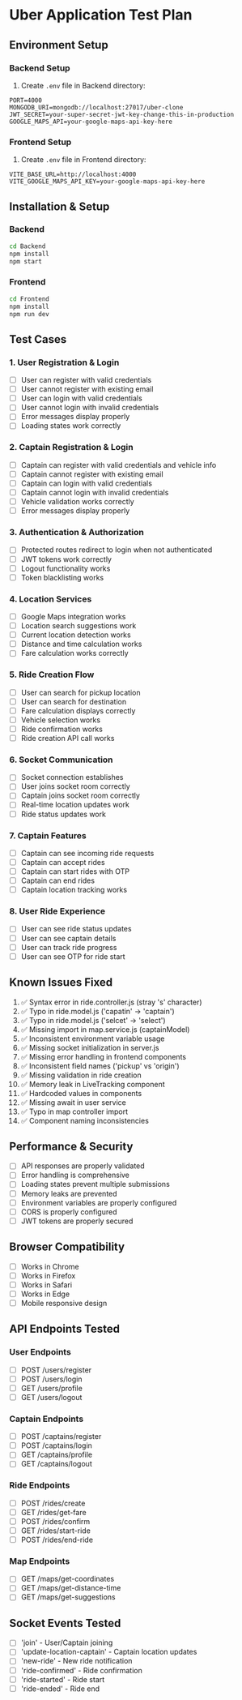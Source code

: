 # Uber Application Test Plan

## Environment Setup

### Backend Setup
1. Create `.env` file in Backend directory:
```
PORT=4000
MONGODB_URI=mongodb://localhost:27017/uber-clone
JWT_SECRET=your-super-secret-jwt-key-change-this-in-production
GOOGLE_MAPS_API=your-google-maps-api-key-here
```

### Frontend Setup
1. Create `.env` file in Frontend directory:
```
VITE_BASE_URL=http://localhost:4000
VITE_GOOGLE_MAPS_API_KEY=your-google-maps-api-key-here
```

## Installation & Setup

### Backend
```bash
cd Backend
npm install
npm start
```

### Frontend
```bash
cd Frontend
npm install
npm run dev
```

## Test Cases

### 1. User Registration & Login
- [ ] User can register with valid credentials
- [ ] User cannot register with existing email
- [ ] User can login with valid credentials
- [ ] User cannot login with invalid credentials
- [ ] Error messages display properly
- [ ] Loading states work correctly

### 2. Captain Registration & Login
- [ ] Captain can register with valid credentials and vehicle info
- [ ] Captain cannot register with existing email
- [ ] Captain can login with valid credentials
- [ ] Captain cannot login with invalid credentials
- [ ] Vehicle validation works correctly
- [ ] Error messages display properly

### 3. Authentication & Authorization
- [ ] Protected routes redirect to login when not authenticated
- [ ] JWT tokens work correctly
- [ ] Logout functionality works
- [ ] Token blacklisting works

### 4. Location Services
- [ ] Google Maps integration works
- [ ] Location search suggestions work
- [ ] Current location detection works
- [ ] Distance and time calculation works
- [ ] Fare calculation works correctly

### 5. Ride Creation Flow
- [ ] User can search for pickup location
- [ ] User can search for destination
- [ ] Fare calculation displays correctly
- [ ] Vehicle selection works
- [ ] Ride confirmation works
- [ ] Ride creation API call works

### 6. Socket Communication
- [ ] Socket connection establishes
- [ ] User joins socket room correctly
- [ ] Captain joins socket room correctly
- [ ] Real-time location updates work
- [ ] Ride status updates work

### 7. Captain Features
- [ ] Captain can see incoming ride requests
- [ ] Captain can accept rides
- [ ] Captain can start rides with OTP
- [ ] Captain can end rides
- [ ] Captain location tracking works

### 8. User Ride Experience
- [ ] User can see ride status updates
- [ ] User can see captain details
- [ ] User can track ride progress
- [ ] User can see OTP for ride start

## Known Issues Fixed

1. ✅ Syntax error in ride.controller.js (stray 's' character)
2. ✅ Typo in ride.model.js ('capatin' → 'captain')
3. ✅ Typo in ride.model.js ('selcet' → 'select')
4. ✅ Missing import in map.service.js (captainModel)
5. ✅ Inconsistent environment variable usage
6. ✅ Missing socket initialization in server.js
7. ✅ Missing error handling in frontend components
8. ✅ Inconsistent field names ('pickup' vs 'origin')
9. ✅ Missing validation in ride creation
10. ✅ Memory leak in LiveTracking component
11. ✅ Hardcoded values in components
12. ✅ Missing await in user service
13. ✅ Typo in map controller import
14. ✅ Component naming inconsistencies

## Performance & Security

- [ ] API responses are properly validated
- [ ] Error handling is comprehensive
- [ ] Loading states prevent multiple submissions
- [ ] Memory leaks are prevented
- [ ] Environment variables are properly configured
- [ ] CORS is properly configured
- [ ] JWT tokens are properly secured

## Browser Compatibility

- [ ] Works in Chrome
- [ ] Works in Firefox
- [ ] Works in Safari
- [ ] Works in Edge
- [ ] Mobile responsive design

## API Endpoints Tested

### User Endpoints
- [ ] POST /users/register
- [ ] POST /users/login
- [ ] GET /users/profile
- [ ] GET /users/logout

### Captain Endpoints
- [ ] POST /captains/register
- [ ] POST /captains/login
- [ ] GET /captains/profile
- [ ] GET /captains/logout

### Ride Endpoints
- [ ] POST /rides/create
- [ ] GET /rides/get-fare
- [ ] POST /rides/confirm
- [ ] GET /rides/start-ride
- [ ] POST /rides/end-ride

### Map Endpoints
- [ ] GET /maps/get-coordinates
- [ ] GET /maps/get-distance-time
- [ ] GET /maps/get-suggestions

## Socket Events Tested

- [ ] 'join' - User/Captain joining
- [ ] 'update-location-captain' - Captain location updates
- [ ] 'new-ride' - New ride notification
- [ ] 'ride-confirmed' - Ride confirmation
- [ ] 'ride-started' - Ride start
- [ ] 'ride-ended' - Ride end 